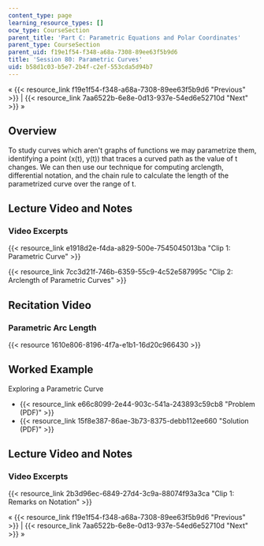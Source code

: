 ```yaml
---
content_type: page
learning_resource_types: []
ocw_type: CourseSection
parent_title: 'Part C: Parametric Equations and Polar Coordinates'
parent_type: CourseSection
parent_uid: f19e1f54-f348-a68a-7308-89ee63f5b9d6
title: 'Session 80: Parametric Curves'
uid: b58d1c03-b5e7-2b4f-c2ef-553cda5d94b7
---
```


« {{< resource_link f19e1f54-f348-a68a-7308-89ee63f5b9d6 "Previous" >}} | {{< resource_link 7aa6522b-6e8e-0d13-937e-54ed6e52710d "Next" >}} »

Overview
--------

To study curves which aren't graphs of functions we may parametrize them, identifying a point (x(t), y(t)) that traces a curved path as the value of t changes. We can then use our technique for computing arclength, differential notation, and the chain rule to calculate the length of the parametrized curve over the range of t.

Lecture Video and Notes
-----------------------

### Video Excerpts

{{< resource_link e1918d2e-f4da-a829-500e-7545045013ba "Clip 1: Parametric Curve" >}}

{{< resource_link 7cc3d21f-746b-6359-55c9-4c52e587995c "Clip 2: Arclength of Parametric Curves" >}}

Recitation Video
----------------

### Parametric Arc Length

{{< resource 1610e806-8196-4f7a-e1b1-16d20c966430 >}}

Worked Example
--------------

Exploring a Parametric Curve

*   {{< resource_link e66c8099-2e44-903c-541a-243893c59cb8 "Problem (PDF)" >}}
*   {{< resource_link 15f8e387-86ae-3b73-8375-debb112ee660 "Solution (PDF)" >}}

Lecture Video and Notes
-----------------------

### Video Excerpts

{{< resource_link 2b3d96ec-6849-27d4-3c9a-88074f93a3ca "Clip 1: Remarks on Notation" >}}

« {{< resource_link f19e1f54-f348-a68a-7308-89ee63f5b9d6 "Previous" >}} | {{< resource_link 7aa6522b-6e8e-0d13-937e-54ed6e52710d "Next" >}} »